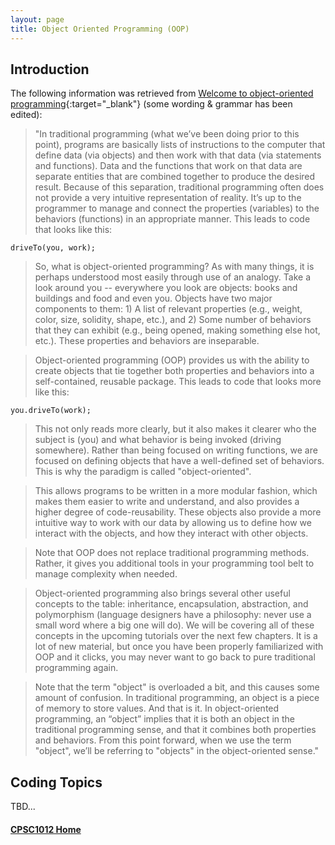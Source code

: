 ```yaml
---
layout: page
title: Object Oriented Programming (OOP)
---
```

## Introduction
The following information was retrieved from [Welcome to object-oriented programming](https://www.learncpp.com/cpp-tutorial/welcome-to-object-oriented-programming/){:target="_blank"} (some wording & grammar has been edited):

> "In traditional programming (what we’ve been doing prior to this point), programs are basically lists of instructions to the computer that define data (via objects) and then work with that data (via statements and functions). Data and the functions that work on that data are separate entities that are combined together to produce the desired result. Because of this separation, traditional programming often does not provide a very intuitive representation of reality. It’s up to the programmer to manage and connect the properties (variables) to the behaviors (functions) in an appropriate manner. This leads to code that looks like this:

```
driveTo(you, work);
```

> So, what is object-oriented programming? As with many things, it is perhaps understood most easily through use of an analogy. Take a look around you -- everywhere you look are objects: books and buildings and food and even you. Objects have two major components to them: 1) A list of relevant properties (e.g., weight, color, size, solidity, shape, etc.), and 2) Some number of behaviors that they can exhibit (e.g., being opened, making something else hot, etc.). These properties and behaviors are inseparable.

> Object-oriented programming (OOP) provides us with the ability to create objects that tie together both properties and behaviors into a self-contained, reusable package. This leads to code that looks more like this:

```
you.driveTo(work);
```

> This not only reads more clearly, but it also makes it clearer who the subject is (you) and what behavior is being invoked (driving somewhere). Rather than being focused on writing functions, we are focused on defining objects that have a well-defined set of behaviors. This is why the paradigm is called "object-oriented".

> This allows programs to be written in a more modular fashion, which makes them easier to write and understand, and also provides a higher degree of code-reusability. These objects also provide a more intuitive way to work with our data by allowing us to define how we interact with the objects, and how they interact with other objects.

> Note that OOP does not replace traditional programming methods. Rather, it gives you additional tools in your programming tool belt to manage complexity when needed.

> Object-oriented programming also brings several other useful concepts to the table: inheritance, encapsulation, abstraction, and polymorphism (language designers have a philosophy: never use a small word where a big one will do). We will be covering all of these concepts in the upcoming tutorials over the next few chapters. It is a lot of new material, but once you have been properly familiarized with OOP and it clicks, you may never want to go back to pure traditional programming again.

> Note that the term "object" is overloaded a bit, and this causes some amount of confusion. In traditional programming, an object is a piece of memory to store values. And that is it. In object-oriented programming, an “object” implies that it is both an object in the traditional programming sense, and that it combines both properties and behaviors. From this point forward, when we use the term "object", we’ll be referring to "objects" in the object-oriented sense."

## Coding Topics
TBD...

#### [CPSC1012 Home](../)